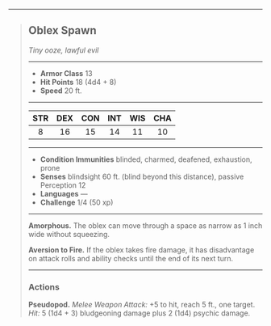 ***
> ## Oblex Spawn
> *Tiny ooze, lawful evil*
> 
> ***
> 
> - **Armor Class** 13
> - **Hit Points** 18 (4d4 + 8)
> - **Speed** 20 ft.
> 
> ***
> 
> |STR|DEX|CON|INT|WIS|CHA|
> |:---:|:---:|:---:|:---:|:---:|:---:|
> |8|16|15|14|11|10|
> 
> ***
> 
> - **Condition Immunities** blinded, charmed, deafened, exhaustion, prone
> - **Senses** blindsight 60 ft. (blind beyond this distance), passive Perception 12
> - **Languages** —
> - **Challenge** 1/4 (50 xp)
> 
> ***
> 
> **Amorphous.** The oblex can move through a space as narrow as 1 inch wide without squeezing.
> 
> **Aversion to Fire.** If the oblex takes fire damage, it has disadvantage on attack rolls and ability checks until the end of its next turn.
> 
> ***
> 
> ### Actions
> **Pseudopod.** *Melee Weapon Attack:* +5 to hit, reach 5 ft., one target. *Hit:* 5 (1d4 + 3) bludgeoning damage plus 2 (1d4) psychic damage.